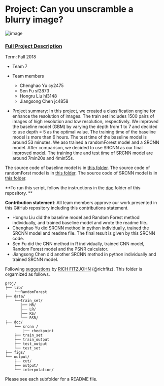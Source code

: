 # Project: Can you unscramble a blurry image? 
![image](figs/example.png)

### [Full Project Description](doc/project3_desc.md)

Term: Fall 2018

+ Team 7
+ Team members
	+ Chenghao Yu cy2475
	+ Sen Fu sf2873
	+ Hongru Liu hl3148
	+ Jiangsong Chen jc4858

+ Project summary: In this project, we created a classification engine for enhance the resolution of images. The train set includes 1500 pairs of images of high resolution and low resolution, respectively. We improved the baseline model (GBM) by varying the depth from 1 to 7 and decided to use depth = 5 as the optimal value. The training time of the baseline model is more than 6 hours. The test time of the baseline model is around 53 minutes.  We aso trained a randomForest model and a SRCNN model. After comparison, we decided to use SRCNN as our final improved model. The training time and test time of SRCNN model are around 7min20s and 4min55s.

The source code of baseline model is in [this folder](lib/). 
The source code of randomForst model is in [this folder](lib/RandomForest/). 
The source code of SRCNN model is in [this folder](doc/).

**To run this script, follow the instructions in the [doc](doc/) folder of this repository. **

**Contribution statement**: All team members approve our work presented in this GitHub repository including this contributions statement.
+ Hongru Liu did the baseline model and Random Forest method individually, and trained baseline model and wrote the readme file..
+ Chenghao Yu did SRCNN method in python individually, trained the SRCNN model and readme file. The final result is given by this SRCNN code.
+ Sen Fu did the CNN method in R individually, trained CNN model, Random Forest model and the PSNR calculator. 
+ Jiangsong Chen did another SRCNN method in python individually and trained SRCNN model. 

Following [suggestions](http://nicercode.github.io/blog/2013-04-05-projects/) by [RICH FITZJOHN](http://nicercode.github.io/about/#Team) (@richfitz). This folder is orgarnized as follows.

```
proj/
├── lib/
    └──RandomForest
├── data/
    └──train_set/
       ├── HR/
       ├── LR/
       ├── RS/
       └── RSR/
├── doc/
    └── srcnn /
    	├── checkpoint 
	├── train_set
	├── train_output
	├── test_output
	└── test_set
├── figs/
└── output/
    ├── cut/
    ├── output/
    └── interpolation/
```

Please see each subfolder for a README file.
